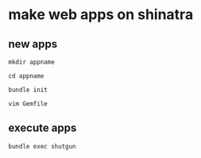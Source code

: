 # make web apps on shinatra

## new apps

`mkdir appname`

`cd appname`

`bundle init`

`vim Gemfile`

## execute apps

`bundle exec shutgun`
